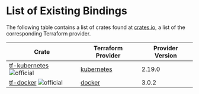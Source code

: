 # List of Existing Bindings

The following table contains a list of crates found at [crates.io](https://crates.io/), a list of the corresponding Terraform provider.

| Crate                       | Terraform Provider | Provider Version |
| --------------------------- | ------------------ | ---------------- |
| [tf-kubernetes] ![official] | [kubernetes]       | 2.19.0           |
| [tf-docker] ![official]     | [docker]           | 3.0.2            |

[kubernetes]: https://registry.terraform.io/providers/hashicorp/kubernetes/2.18.1
[docker]: https://registry.terraform.io/providers/kreuzwerker/docker/3.0.2
[tf-kubernetes]: https://github.com/robert-oleynik/tf-kubernetes.git
[tf-docker]: https://github.com/robert-oleynik/tf-docker.git
[official]: https://img.shields.io/badge/-official-success

